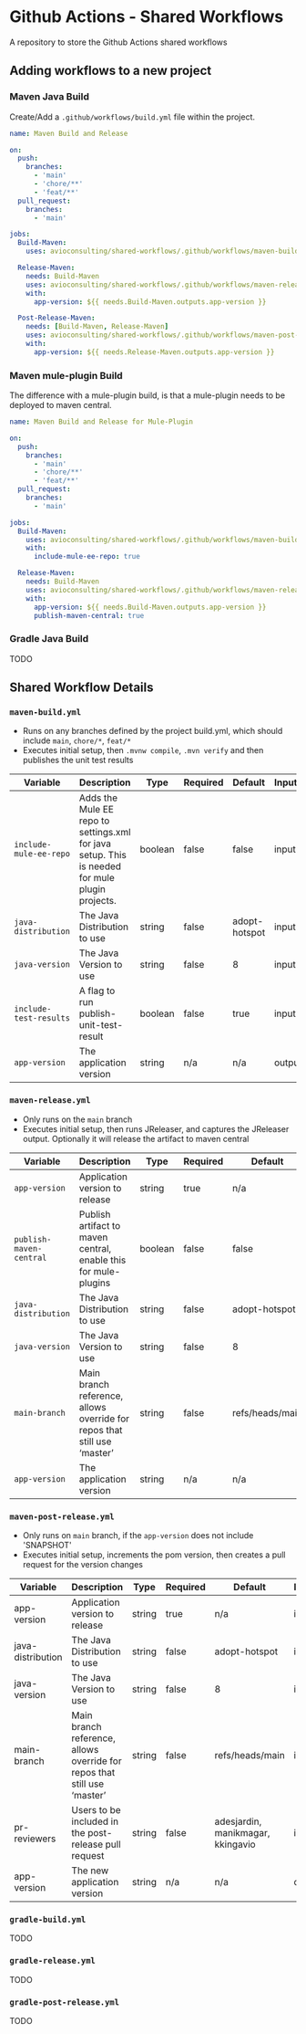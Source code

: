 # Github Actions - Shared Workflows
A repository to store the Github Actions shared workflows

## Adding workflows to a new project

### Maven Java Build

Create/Add a `.github/workflows/build.yml` file within the project.

```yaml
name: Maven Build and Release

on:
  push:
    branches:
      - 'main'
      - 'chore/**'
      - 'feat/**'
  pull_request:
    branches:
      - 'main'

jobs:
  Build-Maven:
    uses: avioconsulting/shared-workflows/.github/workflows/maven-build.yml@main

  Release-Maven:
    needs: Build-Maven
    uses: avioconsulting/shared-workflows/.github/workflows/maven-release.yml@main
    with:
      app-version: ${{ needs.Build-Maven.outputs.app-version }}

  Post-Release-Maven:
    needs: [Build-Maven, Release-Maven]
    uses: avioconsulting/shared-workflows/.github/workflows/maven-post-release.yml@main
    with:
      app-version: ${{ needs.Release-Maven.outputs.app-version }}
```

### Maven mule-plugin Build

The difference with a mule-plugin build, is that a mule-plugin needs to be deployed to maven central.

```yaml
name: Maven Build and Release for Mule-Plugin

on:
  push:
    branches:
      - 'main'
      - 'chore/**'
      - 'feat/**'
  pull_request:
    branches:
      - 'main'

jobs:
  Build-Maven:
    uses: avioconsulting/shared-workflows/.github/workflows/maven-build.yml@main
    with:
      include-mule-ee-repo: true

  Release-Maven:
    needs: Build-Maven
    uses: avioconsulting/shared-workflows/.github/workflows/maven-release.yml@main
    with:
      app-version: ${{ needs.Build-Maven.outputs.app-version }}
      publish-maven-central: true
```

### Gradle Java Build

TODO

## Shared Workflow Details

### `maven-build.yml`

* Runs on any branches defined by the project build.yml, which should include `main`, `chore/*`, `feat/*`
* Executes initial setup, then `.mvnw compile`, `.mvn verify` and then publishes the unit test results

| Variable             | Description                                                                                     | Type    | Required | Default       | Input/Output |
|----------------------|-------------------------------------------------------------------------------------------------|---------|----------|---------------|--------------|
| `include-mule-ee-repo` | Adds the Mule EE repo to settings.xml for java setup.  This is needed for mule plugin projects. | boolean | false    | false         | input        |
| `java-distribution`    | The Java Distribution to use                                                                    | string  | false    | adopt-hotspot | input        |
| `java-version`         | The Java Version to use                                                                         | string  | false    | 8             | input        |
| `include-test-results` | A flag to run publish-unit-test-result                                                          | boolean | false    | true          | input        |
| `app-version`          | The application version                                                                         | string  | n/a      | n/a           | output       |

### `maven-release.yml`

* Only runs on the `main` branch
* Executes initial setup, then runs JReleaser, and captures the JReleaser output. Optionally it will release the artifact to maven central

| Variable              | Description                                                              | Type    | Required | Default         | Input/Output |
|-----------------------|--------------------------------------------------------------------------|---------|----------|-----------------|--------------|
| `app-version`          | Application version to release                                           | string  | true     | n/a             | input        |
| `publish-maven-central` | Publish artifact to maven central, enable this for mule-plugins          | boolean | false    | false           | input        |
| `java-distribution`    | The Java Distribution to use                                             | string  | false    | adopt-hotspot   | input        |
| `java-version`         | The Java Version to use                                                  | string  | false    | 8               | input        |
| `main-branch`           | Main branch reference, allows override for repos that still use ‘master’ | string  | false    | refs/heads/main | input        |
| `app-version`           | The application version                                                  | string  | n/a      | n/a             | output       |

### `maven-post-release.yml`

* Only runs on `main` branch, if the `app-version` does not include 'SNAPSHOT'
* Executes initial setup, increments the pom version, then creates a pull request for the version changes

| Variable          | Description                                                              | Type   | Required | Default                           | Input/Output |
|-------------------|--------------------------------------------------------------------------|--------|----------|-----------------------------------|--------------|
| app-version       | Application version to release                                           | string | true     | n/a                               | input        |
| java-distribution | The Java Distribution to use                                             | string | false    | adopt-hotspot                     | input        |
| java-version      | The Java Version to use                                                  | string | false    | 8                                 | input        |
| main-branch       | Main branch reference, allows override for repos that still use ‘master’ | string | false    | refs/heads/main                   | input        |
| pr-reviewers      | Users to be included in the post-release pull request                    | string | false    | adesjardin, manikmagar, kkingavio | input        |
| app-version       | The new application version                                              | string | n/a      | n/a                               | output       |

### `gradle-build.yml`

TODO

### `gradle-release.yml`

TODO

### `gradle-post-release.yml`

TODO
